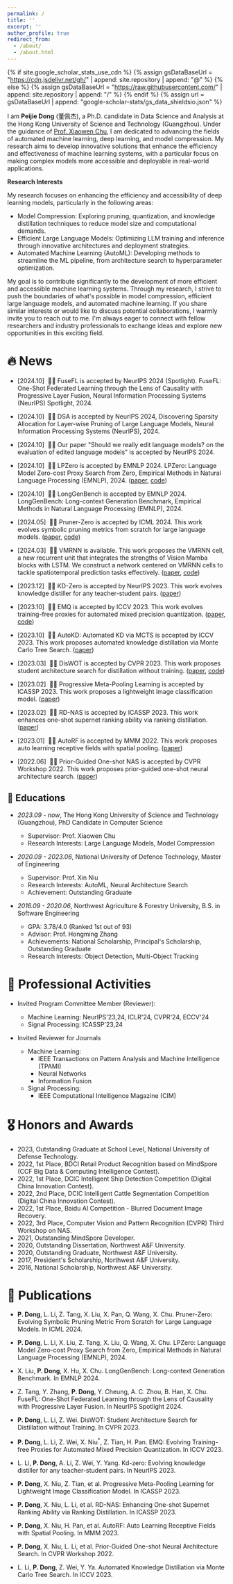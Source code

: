```yaml
---
permalink: /
title: ''
excerpt: ''
author_profile: true
redirect_from:
  - /about/
  - /about.html
---
```


{% if site.google_scholar_stats_use_cdn %}
{% assign gsDataBaseUrl = "https://cdn.jsdelivr.net/gh/" | append: site.repository | append: "@" %}
{% else %}
{% assign gsDataBaseUrl = "https://raw.githubusercontent.com/" | append: site.repository | append: "/" %}
{% endif %}
{% assign url = gsDataBaseUrl | append: "google-scholar-stats/gs_data_shieldsio.json" %}

<span class='anchor' id='about-me'></span>


I am **Peijie Dong** (董佩杰), a Ph.D. candidate in Data Science and Analysis at the Hong Kong University of Science and Technology (Guangzhou). Under the guidance of [Prof. Xiaowen Chu](https://sites.google.com/view/chuxiaowen), I am dedicated to advancing the fields of automated machine learning, deep learning, and model compression. My research aims to develop innovative solutions that enhance the efficiency and effectiveness of machine learning systems, with a particular focus on making complex models more accessible and deployable in real-world applications.


**Research Interests**


My research focuses on enhancing the efficiency and accessibility of deep learning models, particularly in the following areas:

- Model Compression: Exploring pruning, quantization, and knowledge distillation techniques to reduce model size and computational demands.
- Efficient Large Language Models: Optimizing LLM training and inference through innovative architectures and deployment strategies.
- Automated Machine Learning (AutoML): Developing methods to streamline the ML pipeline, from architecture search to hyperparameter optimization.

My goal is to contribute significantly to the development of more efficient and accessible machine learning systems. Through my research, I strive to push the boundaries of what's possible in model compression, efficient large language models, and automated machine learning. If you share similar interests or would like to discuss potential collaborations, I warmly invite you to reach out to me. I'm always eager to connect with fellow researchers and industry professionals to exchange ideas and explore new opportunities in this exciting field.

# 🔥 News


- [2024.10] &nbsp;🎉🎉 FuseFL is accepted by NeurIPS 2024 (Spotlight). FuseFL: One-Shot Federated Learning through the Lens of Causality with Progressive Layer Fusion, Neural Information Processing Systems (NeurIPS) Spotlight, 2024.

- [2024.10] &nbsp;🎉🎉 DSA is accepted by NeurIPS 2024, Discovering Sparsity Allocation for Layer-wise Pruning of Large Language Models, Neural Information Processing Systems (NeurIPS), 2024.

- [2024.10] &nbsp;🎉🎉 Our paper "Should we really edit language models? on the evaluation of edited language models" is accepted by NeurIPS 2024.

- [2024.10] &nbsp;🎉🎉 LPZero is accepted by EMNLP 2024. LPZero: Language Model Zero-cost Proxy Search from Zero, Empirical Methods in Natural Language Processing (EMNLP), 2024. ([paper](https://arxiv.org/abs/2410.04808), [code](https://github.com/pprp/LPZero))

- [2024.10] &nbsp;🎉🎉 LongGenBench is accepted by EMNLP 2024. LongGenBench: Long-context Generation Benchmark, Empirical Methods in Natural Language Processing (EMNLP), 2024.

- [2024.05] &nbsp;🎉🎉 Pruner-Zero is accepted by ICML 2024. This work evolves symbolic pruning metrics from scratch for large language models. ([paper](https://arxiv.org/abs/2406.02924v1), [code](https://github.com/pprp/Pruner-Zero))

- [2024.03] &nbsp;🎉🎉 VMRNN is available. This work proposes the VMRNN cell, a new recurrent unit that integrates the strengths of Vision Mamba blocks with LSTM. We construct a network centered on VMRNN cells to tackle spatiotemporal prediction tasks effectively. ([paper](https://arxiv.org/abs/2403.16536), [code](https://github.com/yyyujintang/VMRNN-PyTorch))

- [2023.12] &nbsp;🎉🎉 KD-Zero is accepted by NeurIPS 2023. This work evolves knowledge distiller for any teacher-student pairs. ([paper](https://proceedings.neurips.cc/paper_files/paper/2023/file/dbc8ce0fdfcd55172d73fb05dbae07fc-Paper-Conference.pdf))


- [2023.10] &nbsp;🎉🎉 EMQ is accepted by ICCV 2023. This work evolves training-free proxies for automated mixed precision quantization. ([paper](https://arxiv.org/abs/2307.10554), [code](https://github.com/lliai/EMQ-series))

- [2023.10] &nbsp;🎉🎉 AutoKD: Automated KD via MCTS is accepted by ICCV 2023. This work proposes automated knowledge distillation via Monte Carlo Tree Search. ([paper](https://openaccess.thecvf.com/content/ICCV2023/papers/Li_Automated_Knowledge_Distillation_via_Monte_Carlo_Tree_Search_ICCV_2023_paper.pdf))

- [2023.03] &nbsp;🎉🎉 DisWOT is accepted by CVPR 2023. This work proposes student architecture search for distillation without training. ([paper](https://arxiv.org/abs/2303.15678), [code](https://github.com/lliai/DisWOT-CVPR2023))

- [2023.02] &nbsp;🎉🎉 Progressive Meta-Pooling Learning is accepted by ICASSP 2023. This work proposes a lightweight image classification model. ([paper](https://arxiv.org/abs/2301.10038))

- [2023.02] &nbsp;🎉🎉 RD-NAS is accepted by ICASSP 2023. This work enhances one-shot supernet ranking ability via ranking distillation. ([paper](https://arxiv.org/abs/2301.09850))

- [2023.01] &nbsp;🎉🎉 AutoRF is accepted by MMM 2022. This work proposes auto learning receptive fields with spatial pooling. ([paper](https://link.springer.com/chapter/10.1007/978-3-031-27818-1_56))

- [2022.06] &nbsp;🎉🎉 Prior-Guided One-shot NAS is accepted by CVPR Workshop 2022. This work proposes prior-guided one-shot neural architecture search. ([paper](https://arxiv.org/abs/2206.13329))

## 📖 Educations

- _2023.09 - now_, The Hong Kong University of Science and Technology (Guangzhou), PhD Candidate in Computer Science

  - Supervisor: Prof. Xiaowen Chu
  - Research Interests: Large Language Models, Model Compression

- _2020.09 - 2023.06_, National University of Defence Technology, Master of Engineering

  - Supervisor: Prof. Xin Niu
  - Research Interests: AutoML, Neural Architecture Search
  - Achievement: Outstanding Graduate

- _2016.09 - 2020.06_, Northwest Agriculture & Forestry University, B.S. in Software Engineering
  - GPA: 3.78/4.0 (Ranked 1st out of 93)
  - Advisor: Prof. Hongming Zhang
  - Achievements: National Scholarship, Principal's Scholarship, Outstanding Graduate
  - Research Interests: Object Detection, Multi-Object Tracking

<!-- ## 💻 Work & Research Experience

- 09/2023-present: Visiting Researcher, The Hong Kong University of Science and Technology (Guangzhou), advised by [Prof. Xiaowen Chu](https://sites.google.com/view/chuxiaowen).
- 02/2023-05/2023: Visiting Researcher, National University of Singapore, advised by [Prof. Bingsheng He](https://www.comp.nus.edu.sg/~hebs/).
- 06/2022-10/2022: Research Intern, [FedML Inc](https://www.fedml.ai/), advised by [Dr. Chaoyang He](https://chaoyanghe.com/).
- 10/2018-09/2020: Research Assistant, Hong Kong Baptist University, advised by [Prof. Xiaowen Chu](https://sites.google.com/view/chuxiaowen). -->

<!-- # 📕 Teaching

- Teaching Assistant at HKBU
  - 2023 Spring Semester, COMP7940 Cloud Computing
  - 2022 Fall Semester, COMP7015 Artiﬁcial Intelligence
  - 2022 Spring Semester, COMP 7550 IT Project Management
  - 2021 Fall Semester, COMP 7015, Artificial Intelligence
  - 2021 Spring Semester, COMP 7930, Big Data Analytics -->

# 👔 Professional Activities

- Invited Program Committee Member (Reviewer):

  - Machine Learning: NeurIPS'23,24, ICLR'24, CVPR'24, ECCV'24
  - Signal Processing: ICASSP'23,24

- Invited Reviewer for Journals
  - Machine Learning:
    - IEEE Transactions on Pattern Analysis and Machine Intelligence (TPAMI)
    - Neural Networks
    - Information Fusion
  - Signal Processing:
    - IEEE Computational Intelligence Magazine (CIM)

<!-- # 🎖 Honors and Awards

- 2023/24, Research Performance Award, HKBU CS Department ([Link](https://www.comp.hkbu.edu.hk/v1/?pid=48)).
- 2022/23, Research Performance Award, HKBU CS Department ([Link](https://www.comp.hkbu.edu.hk/v1/?pid=48)).
- 2022/23 Fall, Teaching Performance Award, HKBU CS Department ([Link](https://www.comp.hkbu.edu.hk/v1/?pid=48)).
- 2021/22, Research Performance Award, HKBU CS Department ([Link](https://www.comp.hkbu.edu.hk/v1/?pid=48)).
- 2021/22 Fall, Teaching Performance Award, HKBU CS Department ([Link](https://www.comp.hkbu.edu.hk/v1/?pid=48)).
- 2020, Scholarship for Nominees of Hong Kong PhD Fellowship Scheme, HKBU CS Department ([Link](https://www.comp.hkbu.edu.hk/v1/?pid=48)).
- 2018, Outstanding Graduate, HUST
- 2016, Scholarship of Academic Excellence, HUST -->

# 🎖 Honors and Awards

- 2023, Outstanding Graduate at School Level, National University of Defense Technology.
- 2022, 1st Place, BDCI Retail Product Recognition based on MindSpore (CCF Big Data & Computing Intelligence Contest).
- 2022, 1st Place, DCIC Intelligent Ship Detection Competition (Digital China Innovation Contest).
- 2022, 2nd Place, DCIC Intelligent Cattle Segmentation Competition (Digital China Innovation Contest).
- 2022, 1st Place, Baidu AI Competition - Blurred Document Image Recovery.
- 2022, 3rd Place, Computer Vision and Pattern Recognition (CVPR) Third Workshop on NAS.
- 2021, Outstanding MindSpore Developer.
- 2020, Outstanding Dissertation, Northwest A&F University.
- 2020, Outstanding Graduate, Northwest A&F University.
- 2017, President's Scholarship, Northwest A&F University.
- 2016, National Scholarship, Northwest A&F University.

# 📝 Publications


- **P. Dong**, L. Li, Z. Tang, X. Liu, X. Pan, Q. Wang, X. Chu. Pruner-Zero: Evolving Symbolic Pruning Metric From Scratch for Large Language Models. In ICML 2024.

- **P. Dong**, L. Li, X. Liu, Z. Tang, X. Liu, Q. Wang, X. Chu. LPZero: Language Model Zero-cost Proxy Search from Zero, Empirical Methods in Natural Language Processing (EMNLP), 2024.

- X. Liu, **P. Dong**, X. Hu, X. Chu. LongGenBench: Long-context Generation Benchmark. In EMNLP 2024.

- Z. Tang, Y. Zhang, **P. Dong**, Y. Cheung, A. C. Zhou, B. Han, X. Chu. FuseFL: One-Shot Federated Learning through the Lens of Causality with Progressive Layer Fusion. In NeurIPS Spotlight 2024.

- **P. Dong**, L. Li, Z. Wei. DisWOT: Student Architecture Search for Distillation without Training. In CVPR 2023.

- **P. Dong**, L. Li, Z. Wei, X. Niu$^*$, Z. Tian, H. Pan. EMQ: Evolving Training-free Proxies for Automated Mixed Precision Quantization. In ICCV 2023.

- L. Li, **P. Dong**, A. Li, Z. Wei, Y. Yang. Kd-zero: Evolving knowledge distiller for any teacher-student pairs. In NeurIPS 2023.

- **P. Dong**, X. Niu, Z. Tian, et al. Progressive Meta-Pooling Learning for Lightweight Image Classification Model. In ICASSP 2023.

- **P. Dong**, X. Niu, L. Li, et al. RD-NAS: Enhancing One-shot Supernet Ranking Ability via Ranking Distillation. In ICASSP 2023.

- **P. Dong**, X. Niu, H. Pan, et al. AutoRF: Auto Learning Receptive Fields with Spatial Pooling. In MMM 2023.

- **P. Dong**, X. Niu, L. Li, et al. Prior-Guided One-shot Neural Architecture Search. In CVPR Workshop 2022.

- L. Li, **P. Dong**, Z. Wei, Y. Ya. Automated Knowledge Distillation via Monte Carlo Tree Search. In ICCV 2023.

<!-- The \* represents the equal contribution, \# corresponding author, $\dagger$ project lead. -->

<!-- <div class='paper-box'><div class='paper-box-image'><div><div class="badge">CVPR 2016</div><img src='images/500x300.png' alt="sym" width="100%"></div></div>
<div class='paper-box-text' markdown="1">
 -->
<!--
- Z. Tang, J. Huang, R. Yan, Y. Wang, **Z. Tang**$\dagger$, S. Shi, A. C. Zhou, X. Chu. Bandwidth-Aware and Overlap-Weighted Compression for Communication-Efficient Federated Learning. In ICPP 2024.

- P. Dong, L. Li, **Z. Tang**, X. Liu, X. Pan, Q. Wang, X. Chu. Evolving Symbolic Pruning Metric From Scratch for Large Language Models. In ICML 2024.

- Y. Tang, P. Dong, **Z. Tang**, X. Chu, J. Liang. VMRNN: Integrating Vision Mamba and LSTM for Efficient and Accurate Spatiotemporal Forecasting. In CVPR Workshop 2024.

- **Z. Tang**, Y. Zhang, S. Shi, X. Tian, T. Liu, B. Han, X. Chu. FedImpro: Measuring and Improving Client Update in Federated Learning. In ICLR 2024.

- Y. Wang, Y. Chen, Z. Li, **Z. Tang**, R. Guo, X. Wang, Q. Wang, AC Zhou, X. Chu. Towards Efficient and Reliable LLM Serving: A Real-World Workload Study. arXiv preprint arXiv:2401.17644.

- Y. Wang, S. Shi, X. He, **Z. Tang**, X. Pan, Y. Zheng, X. Wu, AC Zhou, B. He, X. Chu. Reliable and Efficient In-Memory Fault Tolerance of Large Language Model Pretraining. arXiv preprint arXiv:2310.12670.

- **Z. Tang**, Y. Wang, X. He, L. Zhang, X. Pan, Q. Wang, R. Zeng, K. Zhao, S. Shi, B. He, X. Chu. FusionAI: Decentralized Training and Deploying LLMs with Massive Consumer-Level GPUs. In IJCAI-LLM Workshop 2023.09.,

- **Z. Tang**, S. Shi, B. Li, X. Chu. GossipFL: A Decentralized Federated Learning Framework with Sparsified and Adaptive Communication. In IEEE Transactions on Parallel and Distributed Systems, 2022.

- X. He , J. Yao, Y. Wang, **Z. Tang**, C. K. Chun, S. Simon, B. Han, and X. Chu. NAS-LID: Efficient Neural Architecture Search with Local Intrinsic Dimension. In AAAI 2023.

- **Z. Tang\***, Y. Zhang\*, S. Shi, X. He, B. Han, X. Chu. Virtual Homogeneity Learning: Defending against Data Heterogeneity in Federated Learning. In Proceedings of the 39th International Conference on Machine Learning, 2022.

- C. He, A. D. Shah, **Peijie Dong**, D. Fan, A. N. Sivashunmugam, K. Bhogaraju, M. Shimpi, L. Shen, X. Chu, M. Soltanolkotabi and S. Avestimehr. FedCV: A Federated Learning Framework for Diverse Computer Vision Tasks. In FL-AAAI-22 workshop, 2022. [Best Paper Award]
- Z. Liao, H. Yan, **Z. Tang**, X. Chu, T. Tao. Deep learning identifies leak in water pipeline system using transient frequency response. In Process Safety and Environmental Protection 2021.

- **Z. Tang**, Zhikai Hu, Shaohuai Shi, Yiu-ming Cheung, Yilun Jin, Zhenghang Ren, Xiaowen Chu. Data Resampling for Federated Learning with Non-IID Labels. In FTL-IJCAI workshop, 2021.

- S. Shi, **Z. Tang**, X. Chu, C. Liu, W. Wang, and B. Li. A quantitative surveyof communication optimizations in distributed deep learning. IEEE Network,35(3):230–237, 2021.

- S. Shi, **Z. Tang**, Q. Wang, K. Zhao, and X. Chu. Layer-wise adaptive gradientsparsification for distributed deep learning with convergence guarantees. In ECAI 2020 \* 24th European Conference on Artificial Intelligence, pages 1467–1474. IOS Press, 2020.

- **Z. Tang**, S. Shi, and X. Chu. Communication-efficient decentralized learning withsparsification and adaptive peer selection. In ICDCS 2020.

- Y. Wang, Q. Wang, S. Shi, X. He, **Z. Tang**, K. Zhao, X. Chu. Benchmarking the Performance and Energy Efficiency of AI Accelerators for AI Training. In CCGRID 2020.

- **Z. Tang**, Y. Wang, Q. Wang, and X. Chu. The impact of gpu dvfs on the energy andperformance of deep learning: An empirical study. In Proceedings of the Tenth ACM International Conference on Future Energy Systems, e-Energy ’19.

- S. Shi, K. Zhao, Q. Wang, **Z. Tang**, and X. Chu. A convergence analysis ofdistributed sgd with communication-efficient gradient sparsification. IJCAI-19.

- S. Shi, Q. Wang, K. Zhao, **Z. Tang**, Y. Wang, X. Huang, and X. Chu. A distributedsynchronous sgd algorithm with global top-k sparsification for low bandwidthnetworks. In ICDCS 2019.

- X. Zhou, **Z. Tang**, W. Xu, F. Meng, X. Chu, K. Xin, and G. Fu. Deep learningidentifies accurate burst locations in water distribution networks. Water Research,166:115058, 2019.

- X. He, S. Wang, S. Shi, **Z. Tang**, Y. Wang, Z. Zhao, J. Dai, R. Ni, X. Zhang, X. Liu,Z. Wu, W. Yu, and X. Chu. Computer-aided clinical skin disease diagnosis usingcnn and object detection models. In 2019 IEEE International Conference on BigData (Big Data), pages 4839–4844, 2019.

## Preprint

- **Z. Tang**, X. Chu, R. Ran, S. Lee, S. Shi, Y. Zhang, Y. Wang, A. Liang, S. Avestimehr, C. He. FedML Parrot: A Scalable Federated Learning System via Heterogeneity-aware Scheduling on Sequential and Hierarchical Training. arXiv preprint arXiv:2303.01778.

- **Z. Tang**, S. Shi, X. Chu, W. Wang, and B. Li. Communication-efficient distributeddeep learning: A comprehensive survey. CoRR, abs/2003.06307, 2020. -->

<!--
[Deep Residual Learning for Image Recognition](https://openaccess.thecvf.com/content_cvpr_2016/papers/He_Deep_Residual_Learning_CVPR_2016_paper.pdf)

**Kaiming He**, Xiangyu Zhang, Shaoqing Ren, Jian Sun -->

<!--
[**Project**](https://scholar.google.com/citations?view_op=view_citation&hl=zh-CN&user=DhtAFkwAAAAJ&citation_for_view=DhtAFkwAAAAJ:ALROH1vI_8AC) <strong><span class='show_paper_citations' data='DhtAFkwAAAAJ:ALROH1vI_8AC'></span></strong>
- Lorem ipsum dolor sit amet, consectetur adipiscing elit. Vivamus ornare aliquet ipsum, ac tempus justo dapibus sit amet.
</div>
</div> -->

<!-- - [Lorem ipsum dolor sit amet, consectetur adipiscing elit. Vivamus ornare aliquet ipsum, ac tempus justo dapibus sit amet](https://github.com), A, B, C, **CVPR 2020** -->

<script type="text/javascript" id="clustrmaps" src="//clustrmaps.com/map_v2.js?d=A14sfU1mQ29eKVjBuoPG6sP2CDJtNGaWlvKC81sqnrg&cl=ffffff&w=a"></script>
